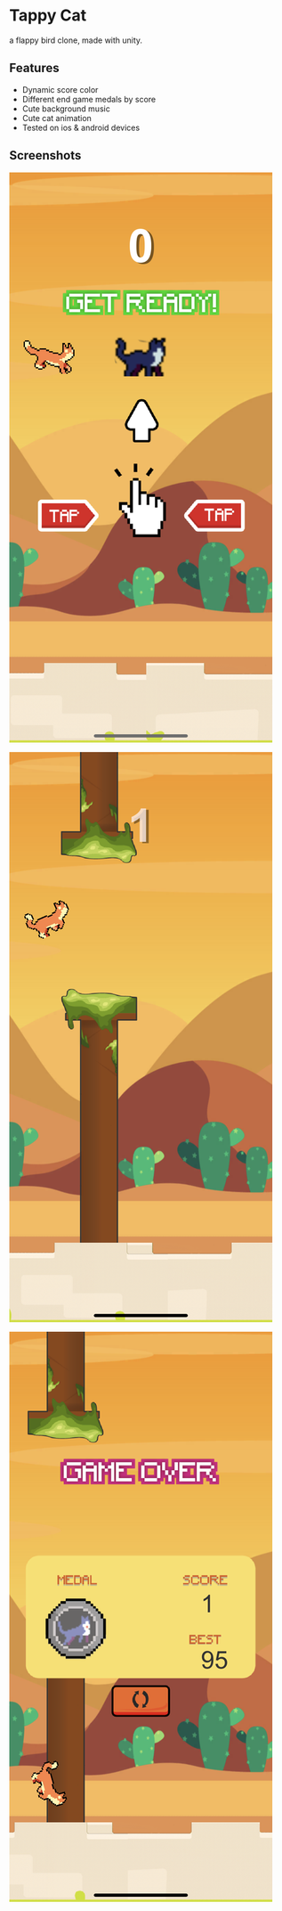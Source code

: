 
# Tappy Cat

a flappy bird clone, made with unity. 








## Features

- Dynamic score color
- Different end game medals by score
- Cute background music
- Cute cat animation 
- Tested on ios & android devices



## Screenshots

![App Screenshot](https://raw.githubusercontent.com/efsaley/tappy-cat/main/Screenshots/IMG_0957.PNG?token=GHSAT0AAAAAACCPR5MVIJEPO4D4PYKXK4DGZDWIDGA)

![App Screenshot](https://raw.githubusercontent.com/efsaley/tappy-cat/main/Screenshots/IMG_0958.PNG?token=GHSAT0AAAAAACCPR5MVAG2K6GVEHQJ65XBGZDWIEKA)

![App Screenshot](https://raw.githubusercontent.com/efsaley/tappy-cat/main/Screenshots/IMG_0959.PNG?token=GHSAT0AAAAAACCPR5MUQVCSYDEPLZU3MERCZDWIEUA)





